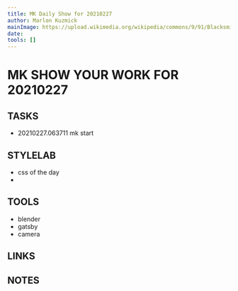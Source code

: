 ```yaml
---
title: MK Daily Show for 20210227
author: Marlon Kuzmick
mainImage: https://upload.wikimedia.org/wikipedia/commons/9/91/Blacksmith_tools_2.jpg
date: 
tools: []
---
```

# MK SHOW YOUR WORK FOR 20210227

## TASKS

- 20210227.063711 mk start

## STYLELAB

- css of the day
- 

## TOOLS

- blender
- gatsby
- camera

## LINKS


## NOTES


